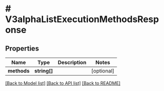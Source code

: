 # # V3alphaListExecutionMethodsResponse

## Properties

Name | Type | Description | Notes
------------ | ------------- | ------------- | -------------
**methods** | **string[]** |  | [optional]

[[Back to Model list]](../../README.md#models) [[Back to API list]](../../README.md#endpoints) [[Back to README]](../../README.md)
